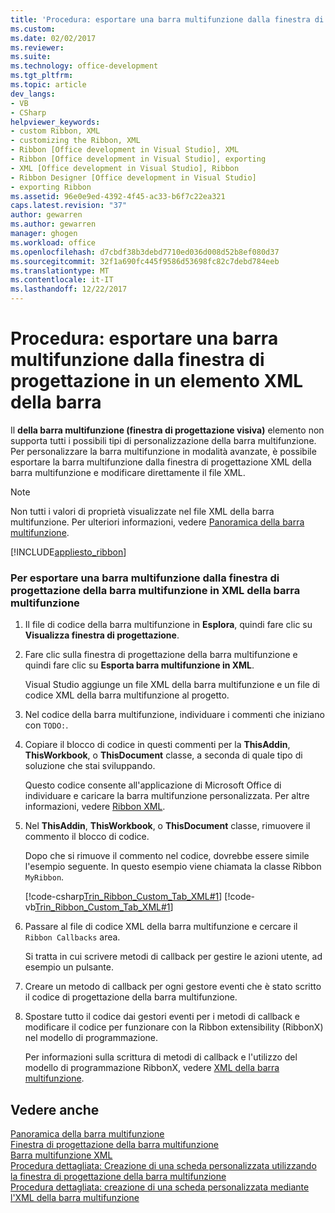 ```yaml
---
title: 'Procedura: esportare una barra multifunzione dalla finestra di progettazione della barra multifunzione alla barra multifunzione XML | Documenti Microsoft'
ms.custom: 
ms.date: 02/02/2017
ms.reviewer: 
ms.suite: 
ms.technology: office-development
ms.tgt_pltfrm: 
ms.topic: article
dev_langs:
- VB
- CSharp
helpviewer_keywords:
- custom Ribbon, XML
- customizing the Ribbon, XML
- Ribbon [Office development in Visual Studio], XML
- Ribbon [Office development in Visual Studio], exporting
- XML [Office development in Visual Studio], Ribbon
- Ribbon Designer [Office development in Visual Studio]
- exporting Ribbon
ms.assetid: 96e0e9ed-4392-4f45-ac33-b6f7c22ea321
caps.latest.revision: "37"
author: gewarren
ms.author: gewarren
manager: ghogen
ms.workload: office
ms.openlocfilehash: d7cbdf38b3debd7710ed036d008d52b8ef080d37
ms.sourcegitcommit: 32f1a690fc445f9586d53698fc82c7debd784eeb
ms.translationtype: MT
ms.contentlocale: it-IT
ms.lasthandoff: 12/22/2017
---
```

# <a name="how-to-export-a-ribbon-from-the-ribbon-designer-to-ribbon-xml"></a>Procedura: esportare una barra multifunzione dalla finestra di progettazione in un elemento XML della barra
  Il **della barra multifunzione (finestra di progettazione visiva)** elemento non supporta tutti i possibili tipi di personalizzazione della barra multifunzione. Per personalizzare la barra multifunzione in modalità avanzate, è possibile esportare la barra multifunzione dalla finestra di progettazione XML della barra multifunzione e modificare direttamente il file XML.  
  
> [!NOTE]  
>  Non tutti i valori di proprietà visualizzate nel file XML della barra multifunzione. Per ulteriori informazioni, vedere [Panoramica della barra multifunzione](../vsto/ribbon-overview.md).  
  
 [!INCLUDE[appliesto_ribbon](../vsto/includes/appliesto-ribbon-md.md)]  
  
### <a name="to-export-a-ribbon-from-the-ribbon-designer-to-ribbon-xml"></a>Per esportare una barra multifunzione dalla finestra di progettazione della barra multifunzione in XML della barra multifunzione  
  
1.  Il file di codice della barra multifunzione in **Esplora**, quindi fare clic su **Visualizza finestra di progettazione**.  
  
2.  Fare clic sulla finestra di progettazione della barra multifunzione e quindi fare clic su **Esporta barra multifunzione in XML**.  
  
     Visual Studio aggiunge un file XML della barra multifunzione e un file di codice XML della barra multifunzione al progetto.  
  
3.  Nel codice della barra multifunzione, individuare i commenti che iniziano con `TODO:`.  
  
4.  Copiare il blocco di codice in questi commenti per la **ThisAddin**, **ThisWorkbook**, o **ThisDocument** classe, a seconda di quale tipo di soluzione che stai sviluppando.  
  
     Questo codice consente all'applicazione di Microsoft Office di individuare e caricare la barra multifunzione personalizzata. Per altre informazioni, vedere [Ribbon XML](../vsto/ribbon-xml.md).  
  
5.  Nel **ThisAddin**, **ThisWorkbook**, o **ThisDocument** classe, rimuovere il commento il blocco di codice.  
  
     Dopo che si rimuove il commento nel codice, dovrebbe essere simile l'esempio seguente. In questo esempio viene chiamata la classe Ribbon `MyRibbon`.  
  
     [!code-csharp[Trin_Ribbon_Custom_Tab_XML#1](../vsto/codesnippet/CSharp/Trin_Ribbon_Custom_Tab_XML_O12/ThisAddIn.cs#1)]
     [!code-vb[Trin_Ribbon_Custom_Tab_XML#1](../vsto/codesnippet/VisualBasic/Trin_Ribbon_Custom_Tab_XML_O12/ThisAddIn.vb#1)]  
  
6.  Passare al file di codice XML della barra multifunzione e cercare il `Ribbon Callbacks` area.  
  
     Si tratta in cui scrivere metodi di callback per gestire le azioni utente, ad esempio un pulsante.  
  
7.  Creare un metodo di callback per ogni gestore eventi che è stato scritto il codice di progettazione della barra multifunzione.  
  
8.  Spostare tutto il codice dai gestori eventi per i metodi di callback e modificare il codice per funzionare con la Ribbon extensibility (RibbonX) nel modello di programmazione.  
  
     Per informazioni sulla scrittura di metodi di callback e l'utilizzo del modello di programmazione RibbonX, vedere [XML della barra multifunzione](../vsto/ribbon-xml.md).  
  
## <a name="see-also"></a>Vedere anche  
 [Panoramica della barra multifunzione](../vsto/ribbon-overview.md)   
 [Finestra di progettazione della barra multifunzione](../vsto/ribbon-designer.md)   
 [Barra multifunzione XML](../vsto/ribbon-xml.md)   
 [Procedura dettagliata: Creazione di una scheda personalizzata utilizzando la finestra di progettazione della barra multifunzione](../vsto/walkthrough-creating-a-custom-tab-by-using-the-ribbon-designer.md)   
 [Procedura dettagliata: creazione di una scheda personalizzata mediante l'XML della barra multifunzione](../vsto/walkthrough-creating-a-custom-tab-by-using-ribbon-xml.md)  
  
  